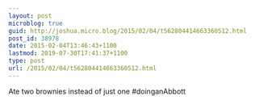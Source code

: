 ```yaml
---
layout: post
microblog: true
guid: http://joshua.micro.blog/2015/02/04/t562804414663360512.html
post_id: 38978
date: 2015-02-04T13:46:43+1100
lastmod: 2019-07-30T17:41:37+1100
type: post
url: /2015/02/04/t562804414663360512.html
---
```

Ate two brownies instead of just one #doinganAbbott
